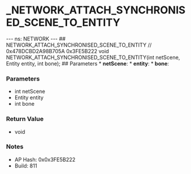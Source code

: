 # _NETWORK_ATTACH_SYNCHRONISED_SCENE_TO_ENTITY

--- ns: NETWORK --- ## NETWORK_ATTACH_SYNCHRONISED_SCENE_TO_ENTITY  // 0x478DCBD2A98B705A 0x3FE5B222 void NETWORK_ATTACH_SYNCHRONISED_SCENE_TO_ENTITY(int netScene, Entity entity, int bone);   ## Parameters * **netScene**: * **entity**: * **bone**:

### Parameters
* int netScene
* Entity entity
* int bone

### Return Value
* void

### Notes
* AP Hash: 0x0x3FE5B222
* Build: 811

